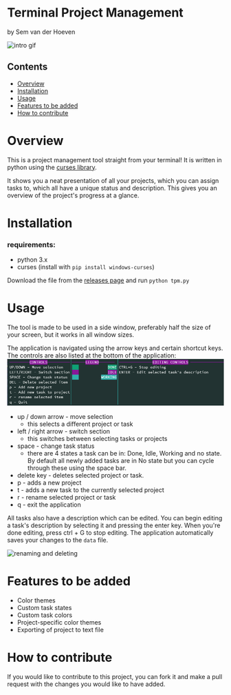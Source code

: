 # Terminal Project Management
by Sem van der Hoeven

![intro gif](img/1.gif)

## Contents

- [Overview](#Overview)
- [Installation](#Installation)
- [Usage](#Usage)
- [Features to be added](#Features-to-be-added)
- [How to contribute](#How-to-contribute)

# Overview
This is a project management tool straight from your terminal!
It is written in python using the [curses library](https://docs.python.org/3/library/curses.html).

It shows you a neat presentation of all your projects, which you can assign tasks to, which all have a unique status and description. This gives you an overview of the project's progress at a glance.

# Installation

### requirements:
- python 3.x
- curses (install with `pip install windows-curses`)

Download the file from the [releases page](https://github.com/SemvdH/terminal-project-management/releases) and run `python tpm.py`

# Usage
The tool is made to be used in a side window, preferably half the size of your screen, but it works in all 
window sizes.

The application is navigated using the arrow keys and certain shortcut keys. The controls are also listed at the bottom of the application:
![controls image](img/controls.png)
     
 - up / down arrow - move selection
    - this selects a different project or task
 - left / right arrow - switch section
    - this switches between selecting tasks or projects
 - space - change task status
    - there are 4 states a task can be in: Done, Idle, Working and no state. By default all newly added tasks are in No state but you can cycle through these using the space bar.
 - delete key - deletes selected project or task.
 - p - adds a new project
 - t - adds a new task to the currently selected project
 - r - rename selected project or task
 - q - exit the application

All tasks also have a description which can be edited. You can begin editing a task's description by selecting it and pressing the enter key. When you're done editing, press ctrl + G to stop editing. The application automatically saves your changes to the `data` file.

![renaming and deleting](img/2.gif)

# Features to be added
- Color themes
- Custom task states
- Custom task colors
- Project-specific color themes
- Exporting of project to text file

# How to contribute
If you would like to contribute to this project, you can fork it and make a pull request with the changes you would like to have added.